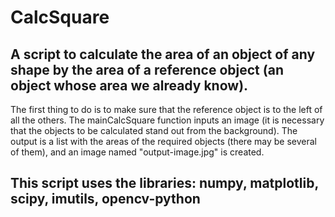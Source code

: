 # CalcSquare
A script to calculate the area of an object of any shape by the area of a reference object (an object whose area we already know).
----------------------------------------------------------------------------------------------------------------------------------

The first thing to do is to make sure that the reference object is to the left of all the others.
The mainCalcSquare function inputs an image (it is necessary that the objects to be calculated stand out from the background). 
The output is a list with the areas of the required objects (there may be several of them), and an image named "output-image.jpg" is created.

This script uses the libraries: numpy, matplotlib, scipy, imutils, opencv-python
--------------------------------------------------------------------------------
